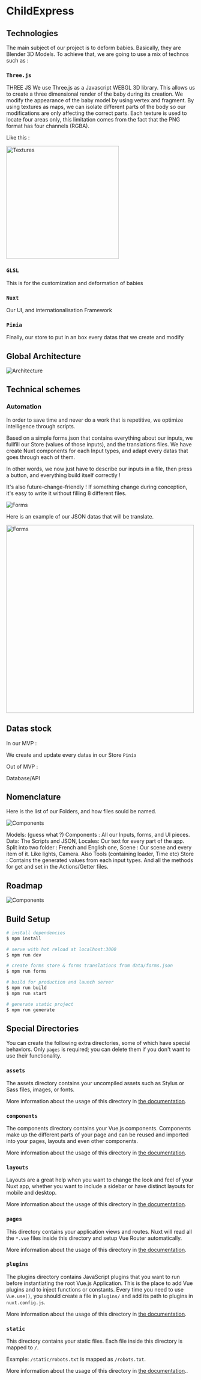 # ChildExpress

## Technologies

The main subject of our project is to deform babies. Basically, they are Blender 3D Models. To achieve that, we are going to use a mix of technos such as :

### `Three.js`

THREE JS
We use Three.js as a Javascript WEBGL 3D library. 
This allows us to create a three dimensional render of the baby during its creation. We modify the appearance of the baby model by using vertex and fragment. 
By using textures as maps, we can isolate different parts of the body so our modifications are only affecting the correct parts. 
Each texture is used to locate four areas only, this limitation comes from the fact that the PNG format has four channels (RGBA).

Like this :

<img src="https://i.imgur.com/bZCS9QX.png" alt="Textures" width="300"/>


### `GLSL`

This is for the customization and deformation of babies


### `Nuxt`

Our UI, and internationalisation Framework


### `Pinia`

Finally, our store to put in an box every datas that we create and modify


## Global Architecture


![Architecture](https://i.imgur.com/2LOpG8T.png)



## Technical schemes

### Automation

In order to save time and never do a work that is repetitive, we optimize intelligence through scripts.

Based on a simple forms.json that contains everything about our inputs, we fullfill our Store (values of those inputs), and the translations files.
We have create Nuxt components for each Input types, and adapt every datas that goes through each of them.

In other words, we now just have to describe our inputs in a file, then press a button, and everything build itself correctly !

It's also future-change-friendly ! If something change during conception, it's easy to write it without filling 8 different files.


<img src="https://i.imgur.com/hGk8jKY.png" alt="Forms"/>

Here is an example of our JSON datas that will be translate.

<img src="https://i.imgur.com/GnwPIf0.png" alt="Forms" width="500"/>



## Datas stock

In our MVP : 

We create and update every datas in our Store `Pinia`

Out of MVP :

Database/API


## Nomenclature

Here is the list of our Folders, and how files sould be named.

<img src="https://i.imgur.com/pCm237y.png" alt="Components"/>

Models: (guess what ?)
Components : All our Inputs, forms, and UI pieces.
Data: The Scripts and JSON, 
Locales: Our text for every part of the app. Split into two folder : French and English one, 
Scene : Our scene and every item of it. Like lights, Camera. Also Tools (containing loader, Time etc)
Store : Contains the generated values from each input types. And all the methods for get and set in the Actions/Getter files.

## Roadmap

<img src="https://i.imgur.com/TezPN7m.jpg" alt="Components"/>



## Build Setup

```bash
# install dependencies
$ npm install

# serve with hot reload at localhost:3000
$ npm run dev

# create forms store & forms translations from data/forms.json
$ npm run forms

# build for production and launch server
$ npm run build
$ npm run start

# generate static project
$ npm run generate
```

## Special Directories

You can create the following extra directories, some of which have special behaviors. Only `pages` is required; you can delete them if you don't want to use their functionality.

### `assets`

The assets directory contains your uncompiled assets such as Stylus or Sass files, images, or fonts.

More information about the usage of this directory in [the documentation](https://nuxtjs.org/docs/2.x/directory-structure/assets).

### `components`

The components directory contains your Vue.js components. Components make up the different parts of your page and can be reused and imported into your pages, layouts and even other components.

More information about the usage of this directory in [the documentation](https://nuxtjs.org/docs/2.x/directory-structure/components).

### `layouts`

Layouts are a great help when you want to change the look and feel of your Nuxt app, whether you want to include a sidebar or have distinct layouts for mobile and desktop.

More information about the usage of this directory in [the documentation](https://nuxtjs.org/docs/2.x/directory-structure/layouts).

### `pages`

This directory contains your application views and routes. Nuxt will read all the `*.vue` files inside this directory and setup Vue Router automatically.

More information about the usage of this directory in [the documentation](https://nuxtjs.org/docs/2.x/get-started/routing).

### `plugins`

The plugins directory contains JavaScript plugins that you want to run before instantiating the root Vue.js Application. This is the place to add Vue plugins and to inject functions or constants. Every time you need to use `Vue.use()`, you should create a file in `plugins/` and add its path to plugins in `nuxt.config.js`.

More information about the usage of this directory in [the documentation](https://nuxtjs.org/docs/2.x/directory-structure/plugins).

### `static`

This directory contains your static files. Each file inside this directory is mapped to `/`.

Example: `/static/robots.txt` is mapped as `/robots.txt`.

More information about the usage of this directory in [the documentation](https://nuxtjs.org/docs/2.x/directory-structure/static)..

